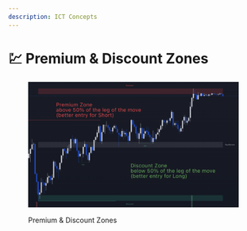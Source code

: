 ```yaml
---
description: ICT Concepts
---
```


# 💹 Premium & Discount Zones

<figure><img src="../.gitbook/assets/image (15).png" alt=""><figcaption><p>Premium &#x26; Discount Zones</p></figcaption></figure>
